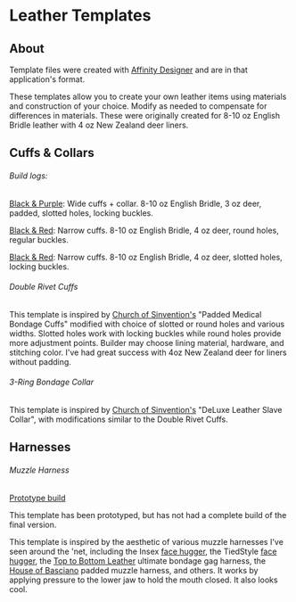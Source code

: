 # Leather Templates
## About
Template files were created with [Affinity Designer](https://affinity.serif.com/en-us/designer/) and are in that application's format.

These templates allow you to create your own leather items using materials and construction of your choice. Modify as needed to compensate for differences in materials. These were originally created for 8-10 oz English Bridle leather with 4 oz New Zealand deer liners.

## Cuffs & Collars

###### Build logs:
[Black & Purple](https://imgur.com/a/9kPTv): Wide cuffs + collar. 8-10 oz English Bridle, 3 oz deer, padded, slotted holes, locking buckles.

[Black & Red](https://imgur.com/a/EMgpw): Narrow cuffs. 8-10 oz English Bridle, 4 oz deer, round holes, regular buckles.

[Black & Red](https://imgur.com/a/nU4Y8Vs): Narrow cuffs. 8-10 oz English Bridle, 4 oz deer, slotted holes, locking buckles.

###### Double Rivet Cuffs
This template is inspired by [Church of Sinvention's](https://www.churchofsinvention.com/) "Padded Medical Bondage Cuffs" modified with choice of slotted or round holes and various widths. Slotted holes work with locking buckles while round holes provide more adjustment points. Builder may choose lining material, hardware, and stitching color. I've had great success with 4oz New Zealand deer for liners without padding.

###### 3-Ring Bondage Collar
This template is inspired by [Church of Sinvention's](https://www.churchofsinvention.com/) "DeLuxe Leather Slave Collar", with modifications similar to the Double Rivet Cuffs.

## Harnesses

###### Muzzle Harness

[Prototype build](https://imgur.com/a/epwkF)

This template has been prototyped, but has not had a complete build of the final version.

This template is inspired by the aesthetic of various muzzle harnesses I've seen around the 'net, including the Insex [face hugger](http://promo.insex.com/museum/images/face_hugger.jpg), the TiedStyle [face hugger](https://www.deviantart.com/tiedstyle/art/FaceHugger-771251797), the [Top to Bottom Leather](https://www.top-to-bottom-leathers.co.uk/Bondage-Equipment/Bondage-Gags/Ultimate-Bondage-Gag-Harness.htm) ultimate bondage gag harness, the [House of Basciano](https://www.etsy.com/shop/HouseofBasciano) padded muzzle harness, and others. It works by applying pressure to the lower jaw to hold the mouth closed. It also looks cool.
